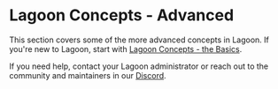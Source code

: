 # Lagoon Concepts - Advanced

This section covers some of the more advanced concepts in Lagoon. If you're new to Lagoon, start with [Lagoon Concepts - the Basics](../concepts-basics/index.md).

If you need help, contact your Lagoon administrator or reach out to the community and maintainers in our [Discord](../community/discord.md).
